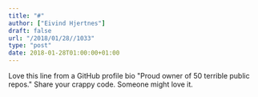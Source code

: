```yaml
---
title: "#"
author: ["Eivind Hjertnes"]
draft: false
url: "/2018/01/28//1033"
type: "post"
date: 2018-01-28T01:00:00+01:00
---
```


Love this line from a GitHub profile bio "Proud owner of 50 terrible
public repos." Share your crappy code. Someone might love it.
